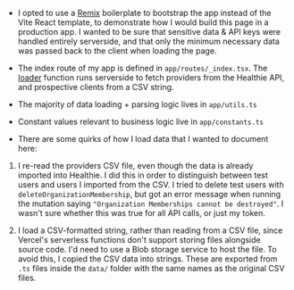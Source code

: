 - I opted to use a [Remix](https://remix.run) boilerplate to bootstrap the app instead of the Vite React template, to demonstrate how I would build this page in a production app. I wanted to be sure that sensitive data & API keys were handled entirely serverside, and that only the minimum necessary data was passed back to the client when loading the page. 

- The index route of my app is defined in `app/routes/_index.tsx`. The [loader](https://remix.run/docs/en/main/discussion/data-flow#route-loader) function runs serverside to fetch providers from the Healthie API, and prospective clients from a CSV string. 

- The majority of data loading + parsing logic lives in `app/utils.ts`

- Constant values relevant to business logic live in `app/constants.ts`

- There are some quirks of how I load data that I wanted to document here:

1. I re-read the providers CSV file, even though the data is already imported into Healthie. I did this in order to distinguish between test users and users I imported from the CSV. I tried to delete test users with `deleteOrganizationMembership`, but got an error message when running the mutation saying `"Organization Memberships cannot be destroyed"`. I wasn't sure whether this was true for all API calls, or just my token.  

2. I load a CSV-formatted string, rather than reading from a CSV file, since Vercel's serverless functions don't support storing files alongside source code. I'd need to use a Blob storage service to host the file. To avoid this, I copied the CSV data into strings. These are exported from `.ts` files inside the `data/` folder with the same names as the original CSV files.


